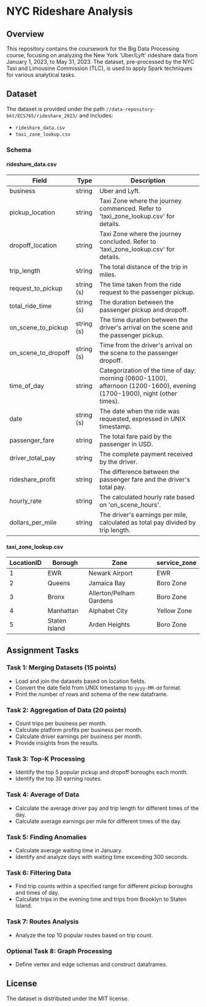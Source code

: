 # NYC Rideshare Analysis

## Overview
This repository contains the coursework for the Big Data Processing course, focusing on analyzing the New York 'Uber/Lyft' rideshare data from January 1, 2023, to May 31, 2023. The dataset, pre-processed by the NYC Taxi and Limousine Commission (TLC), is used to apply Spark techniques for various analytical tasks.

## Dataset
The dataset is provided under the path `//data-repository-bkt/ECS765/rideshare_2023/` and includes:
- `rideshare_data.csv`
- `taxi_zone_lookup.csv`

### Schema

#### rideshare_data.csv
| Field               | Type      | Description                                                                                              |
|---------------------|-----------|----------------------------------------------------------------------------------------------------------|
| business            | string    | Uber and Lyft.                                                                                           |
| pickup_location     | string    | Taxi Zone where the journey commenced. Refer to 'taxi_zone_lookup.csv' for details.                     |
| dropoff_location    | string    | Taxi Zone where the journey concluded. Refer to 'taxi_zone_lookup.csv' for details.                     |
| trip_length         | string    | The total distance of the trip in miles.                                                                 |
| request_to_pickup   | string (s)| The time taken from the ride request to the passenger pickup.                                            |
| total_ride_time     | string (s)| The duration between the passenger pickup and dropoff.                                                  |
| on_scene_to_pickup  | string (s)| The time duration between the driver's arrival on the scene and the passenger pickup.                   |
| on_scene_to_dropoff | string (s)| Time from the driver's arrival on the scene to the passenger dropoff.                                   |
| time_of_day         | string    | Categorization of the time of day: morning (0600-1100), afternoon (1200-1600), evening (1700-1900), night (other times). |
| date                | string (s)| The date when the ride was requested, expressed in UNIX timestamp.                                       |
| passenger_fare      | string    | The total fare paid by the passenger in USD.                                                             |
| driver_total_pay    | string    | The complete payment received by the driver.                                                            |
| rideshare_profit    | string    | The difference between the passenger fare and the driver's total pay.                                   |
| hourly_rate         | string    | The calculated hourly rate based on 'on_scene_hours'.                                                   |
| dollars_per_mile    | string    | The driver's earnings per mile, calculated as total pay divided by trip length.                          |

#### taxi_zone_lookup.csv
| LocationID | Borough            | Zone                   | service_zone |
|------------|--------------------|------------------------|--------------|
| 1          | EWR                | Newark Airport         | EWR          |
| 2          | Queens             | Jamaica Bay            | Boro Zone    |
| 3          | Bronx              | Allerton/Pelham Gardens| Boro Zone    |
| 4          | Manhattan          | Alphabet City          | Yellow Zone  |
| 5          | Staten Island      | Arden Heights          | Boro Zone    |

## Assignment Tasks

### Task 1: Merging Datasets (15 points)
- Load and join the datasets based on location fields.
- Convert the date field from UNIX timestamp to `yyyy-MM-dd` format.
- Print the number of rows and schema of the new dataframe.

### Task 2: Aggregation of Data (20 points)
- Count trips per business per month.
- Calculate platform profits per business per month.
- Calculate driver earnings per business per month.
- Provide insights from the results.

### Task 3: Top-K Processing 
- Identify the top 5 popular pickup and dropoff boroughs each month.
- Identify the top 30 earning routes.

### Task 4: Average of Data
- Calculate the average driver pay and trip length for different times of the day.
- Calculate average earnings per mile for different times of the day.

### Task 5: Finding Anomalies
- Calculate average waiting time in January.
- Identify and analyze days with waiting time exceeding 300 seconds.

### Task 6: Filtering Data
- Find trip counts within a specified range for different pickup boroughs and times of day.
- Calculate trips in the evening time and trips from Brooklyn to Staten Island.

### Task 7: Routes Analysis
- Analyze the top 10 popular routes based on trip count.

### Optional Task 8: Graph Processing
- Define vertex and edge schemas and construct dataframes.


## License
The dataset is distributed under the MIT license.
